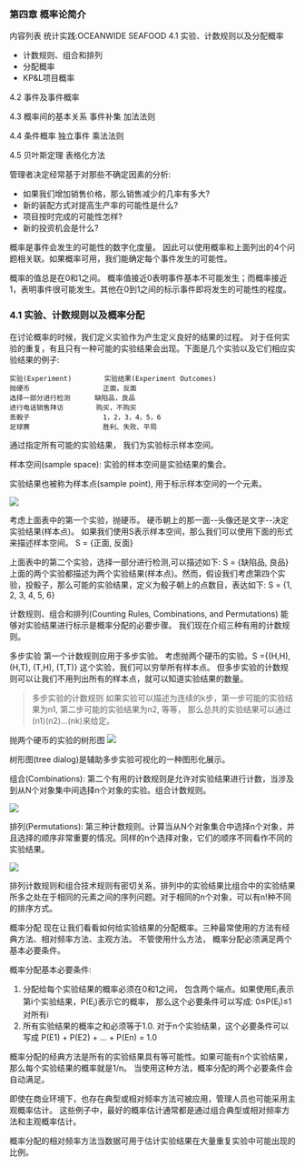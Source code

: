 ### 第四章 概率论简介

  内容列表
  统计实践:OCEANWIDE SEAFOOD
  4.1 实验、计数规则以及分配概率
  * 计数规则、组合和排列
  * 分配概率
  * KP&L项目概率
  

  4.2 事件及事件概率
  
  4.3 概率间的基本关系
  事件补集
  加法法则
  
  4.4 条件概率
  独立事件
  乘法法则
  
  4.5 贝叶斯定理
  表格化方法
  
  管理者决定经常基于对那些不确定因素的分析:
  * 如果我们增加销售价格，那么销售减少的几率有多大?
  * 新的装配方式对提高生产率的可能性是什么?
  * 项目按时完成的可能性怎样?
  * 新的投资机会是什么?
  
  概率是事件会发生的可能性的数字化度量。 因此可以使用概率和上面列出的4个问题相关联。如果概率可用，我们能确定每个事件发生的可能性。

  概率的值总是在0和1之间。 概率值接近0表明事件基本不可能发生；而概率接近1，表明事件很可能发生。其他在0到1之间的标示事件即将发生的可能性的程度。
  
### 4.1 实验、计数规则以及概率分配
  在讨论概率的时候，我们定义实验作为产生定义良好的结果的过程。 对于任何实验的重复，有且只有一种可能的实验结果会出现。下面是几个实验以及它们相应实验结果的例子:
```
实验(Experiment)        实验结果(Experiment Outcomes)
抛硬币                  正面，反面
选择一部分进行检测      缺陷品，良品
进行电话销售拜访        购买，不购买
丢骰子                  1，2，3，4，5，6
足球赛                  胜利、失败、平局
```

  通过指定所有可能的实验结果， 我们为实验标示样本空间。
  
  样本空间(sample space): 实验的样本空间是实验结果的集合。
  
  实验结果也被称为样本点(sample point), 用于标示样本空间的一个元素。
  
  ![](https://github.com/walkerqiao/walkman/blob/master/images/da/sfbe_prob_value_range_demo.png)
  
  考虑上面表中的第一个实验，抛硬币。 硬币朝上的那一面--头像还是文字--决定实验结果(样本点)。 如果我们使用S表示样本空间，那么我们可以使用下面的形式来描述样本空间。
  S = {正面, 反面}
  
  上面表中的第二个实验，选择一部分进行检测,可以描述如下: S = {缺陷品, 良品}
  上面的两个实验都描述为两个实验结果(样本点)。然而，假设我们考虑第四个实验，投骰子，那么可能的实验结果，定义为骰子朝上的点数目，表达如下: S = {1, 2, 3, 4, 5, 6}
  
  计数规则、组合和排列(Counting Rules, Combinations, and Permutations)
  能够对实验结果进行标示是概率分配的必要步骤。 我们现在介绍三种有用的计数规则。
  
  多步实验 第一个计数规则应用于多步实验。 考虑抛两个硬币的实验。S ={(H,H), (H,T), (T,H), (T,T)}
  这个实验，我们可以穷举所有样本点。 但多步实验的计数规则可以让我们不用列出所有的样本点，就可以知道实验结果的数量。
  
> 多步实验的计数规则
  如果实验可以描述为连续的k步，第一步可能的实验结果为n1, 第二步可能的实验结果为n2, 等等， 那么总共的实验结果可以通过(n1)(n2)...(nk)来给定。
  
  抛两个硬币的实验的树形图
  ![](https://github.com/walkerqiao/walkman/blob/master/images/da/sfbe_tree_dialog_for_two_coins.png)
  
  树形图(tree dialog)是辅助多步实验可视化的一种图形化展示。
  
  组合(Combinations): 第二个有用的计数规则是允许对实验结果进行计数，当涉及到从N个对象集中间选择n个对象的实验。组合计数规则。
  
  ![](https://github.com/walkerqiao/walkman/blob/master/images/da/sfbe_combinations_cr.png)
  
  排列(Permutations): 第三种计数规则。计算当从N个对象集合中选择n个对象，并且选择的顺序非常重要的情况。同样的n个选择对象，它们的顺序不同看作不同的实验结果。
  
  ![](https://github.com/walkerqiao/walkman/blob/master/images/da/sfbe_permutations_cr.png)
  
  排列计数规则和组合技术规则有密切关系，排列中的实验结果比组合中的实验结果所多之处在于相同的元素之间的序列问题。对于相同的n个对象，可以有n!种不同的排序方式。
  
  概率分配
  现在让我们看看如何给实验结果的分配概率。三种最常使用的方法有经典方法、相对频率方法、主观方法。 不管使用什么方法， 概率分配必须满足两个基本必要条件。
  
  概率分配基本必要条件:
  1. 分配给每个实验结果的概率必须在0和1之间， 包含两个端点。如果使用E<sub>i</sub>表示第i个实验结果，P(E<sub>i</sub>)表示它的概率， 那么这个必要条件可以写成: 0≤P(E<sub>i</sub>)≤1 对所有i
  2. 所有实验结果的概率之和必须等于1.0. 对于n个实验结果，这个必要条件可以写成 P(E1) + P(E2) + ... + P(En) = 1.0
  
  概率分配的经典方法是所有的实验结果具有等可能性。如果可能有n个实验结果，那么每个实验结果的概率就是1/n。 当使用这种方法，概率分配的两个必要条件会自动满足。


  即使在商业环境下，也存在典型或相对频率方法可被应用，管理人员也可能采用主观概率估计。 这些例子中，最好的概率估计通常都是通过组合典型或相对频率方法和主观概率估计。
  
  
  概率分配的相对频率方法当数据可用于估计实验结果在大量重复实验中可能出现的比例。
